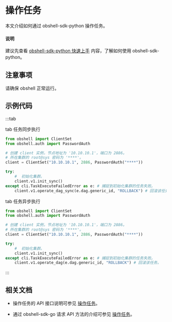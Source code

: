 # 操作任务

本文介绍如何通过 obshell-sdk-python 操作任务。

<main id="notice" type='explain'>
  <h4>说明</h4>
  <p>建议先查看 <a href='100.quickstart-of-python.md'>obshell-sdk-python 快速上手</a> 内容，了解如何使用 obshell-sdk-python。</p>
</main>

## 注意事项

请确保 obshell 正常运行。

## 示例代码

:::tab

tab 任务同步执行

```python
from obshell import ClientSet
from obshell.auth import PasswordAuth

# 创建 client 实例，节点地址为 '10.10.10.1'，端口为 2886。
# 所在集群的 root@sys 密码为 '****'。
client = ClientSet("10.10.10.1", 2886, PasswordAuth("****"))

try:
    #  初始化集群。
    client.v1.init_sync()
except cli.TaskExecuteFailedError as e: # 捕捉到初始化集群的任务失败。
    client.v1.operate_dag_sync(e.dag.generic_id, "ROLLBACK") # 回滚该任务。
```

tab 任务异步执行

```python
from obshell import ClientSet
from obshell.auth import PasswordAuth

# 创建 client 实例，节点地址为 '10.10.10.1'，端口为 2886。
# 所在集群的 root@sys 密码为 '****'。
client = ClientSet("10.10.10.1", 2886, PasswordAuth("****"))

try:
    #  初始化集群。
    client.v1.init_sync()
except cli.TaskExecuteFailedError as e: # 捕捉到初始化集群的任务失败。
    client.v1.operate_dag(e.dag.generic_id, "ROLLBACK") # 回滚该任务。
```

:::

## 相关文档

* 操作任务的 API 接口说明可参见 [操作任务](../../400.obshell-api-reference/1900.operate-dag.md)。

* 通过 obshell-sdk-go 请求 API 方法的介绍可参见 [操作任务](../200.go/1900.operate-dag-of-go.md)。
